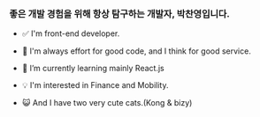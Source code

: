 ### 좋은 개발 경험을 위해 항상 탐구하는 개발자, 박찬영입니다.

- :white_check_mark: I'm front-end developer.
- 🤔 I'm always effort for good code, and I think for good service.
- :memo: I’m currently learning mainly React.js
- :bulb: I'm interested in Finance and Mobility.

- :smiley_cat: And I have two very cute cats.(Kong & bizy)
